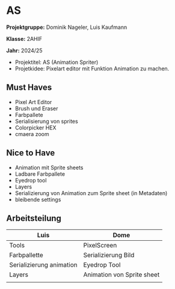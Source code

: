 # AS

**Projektgruppe:** Dominik Nageler, Luis Kaufmann

**Klasse:** 2AHIF

**Jahr:** 2024/25


- Projektitel: AS (Animation Spriter)
- Projetkidee: Pixelart editor mit Funktion Animation zu machen.

## Must Haves 

- Pixel Art Editor
- Brush und Eraser
- Farbpallete
- Serialisierung von sprites
- Colorpicker HEX
- cmaera zoom

## Nice to Have

- Animation mit Sprite sheets
- Ladbare Farbpallete
- Eyedrop tool
- Layers
- Serializierung von Animation zum Sprite sheet (in Metadaten)
- bleibende settings

## Arbeitsteilung

| Luis | Dome |
| - | - |
|Tools| PixelScreen|
|Farbpallette|Serializierung Bild|
|Serializierung animation|Eyedrop Tool|
|Layers|Animation von Sprite sheet |
|||

